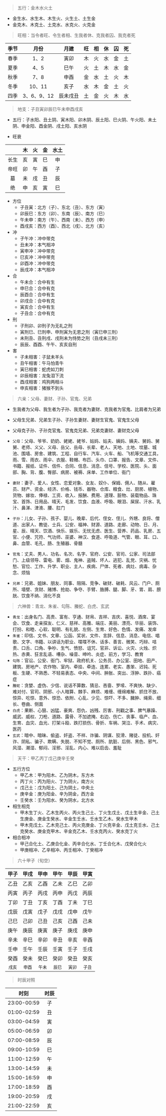 > 五行：金木水火土
- 金生水、水生木、木生火、火生土、土生金
- 金克木、木克土、土克水、水克火、火克金

> 旺相：当令者旺、令生者相、生我者休、克我者囚、我克者死

|季节|月份|月建|旺|相|休|囚|死|
|:--:|:--:|:--:|:--:|:--:|:--:|:--:|:--:|
|春季|1、2|寅卯|木|火|水|金|土|
|夏季|4、5|巳午|火|土|木|水|金|
|秋季|7、8|申酉|金|水|土|火|木|
|冬季|10、11|亥子|水|木|金|土|火|
|四季|3、6、9、12|辰未戌丑|土|金|火|木|水|

> 地支：子丑寅卯辰巳午未申酉戌亥
- 五行：子水阳、丑土阴、寅木阳、卯木阴、辰土阳、巳火阴、午火阳、未土阴、申金阳、酉金阴、戌土阳、亥水阴

- 旺衰

||木|火|金|水土|
|:--:|:--:|:--:|:--:|:--:|
|长生|亥|寅|巳|申|
|帝旺|卯|午|酉|子|
|墓|未|戌|丑|辰|
|绝|申|亥|寅|巳|

- 方位
  - 子丑寅：北方（子）、东北（丑）、东方（寅）
  - 卯辰巳：东方（卯）、东南（辰）、南方（巳）
  - 午未申：南方（午）、西南（未）、西方（申）
  - 酉戌亥：西方（酉）、西北（戌）、北方（亥）
- 冲
  - 子午冲：冲中带克
  - 丑未冲：本气相冲
  - 寅申冲：冲中带克
  - 巳亥冲：冲中带克
  - 卯酉冲：冲中带克
  - 辰戌冲：本气相冲
- 合
  - 午未合：合中有生
  - 申巳合：合中有克
  - 辰酉合：合中有生
  - 卯戌合：合中有克
  - 寅亥合：合中有生
  - 子丑合：合中有克
- 刑
  - 子刑卯、卯刑子为无礼之刑
  - 寅刑巳、巳刑申、申刑寅为无恩之刑（寅巳申三刑）
  - 未刑丑、丑刑戌、戌刑未为恃势之刑（丑戌未三刑）
  - 辰辰、酉酉、午午、亥亥自刑
- 害
  - 子未相害：子鼠未羊头
  - 丑午相害：午马怕青牛
  - 寅巳相害：蛇虎如刀刺
  - 卯辰相害：龙兔泪下流
  - 酉戌相害：鸡狗两相斗
  - 申亥相害：猪猴不到头

> 六亲：父母、妻财、子孙、官鬼、兄弟
- 生我者为父母、我生者为子孙、我克者为妻财、克我者为官鬼、比肩者为兄弟
- 父母生兄弟、兄弟生子孙、子孙生妻财、妻财生官鬼、官鬼生父母
- 父母克子孙、子孙克官鬼、官鬼克兄弟、兄弟克妻财、妻财克父母

- `父母`：父母、爷爷、奶奶、姥姥、姥爷、姑妈、姑夫、姨妈、姨夫、舅妈、舅舅、老师、义父、义母、岳父、岳母、长辈、老人、天地、土地、坟墓、城池、围墙、房舍、建筑、工程、自行车、汽车、火车、船、飞机等交通工具，雨、雪、雨衣、雨伞、衣服、鞋帽、布匹、头巾、口罩、报告、文章、文件、书籍、报纸、证件、信件、合同、信息、消息、信号、学校、医院、头、面部、胸、背、腹、臀部、病房、被褥、床单、工作单位、衙门
- `妻财`：妻子、爱人、女性、恋爱对象、女友、奴仆、保姆、佣人、随从、雇员、财产、资金、经济、价格、钱币、器物、仓库、粮食、灶、厨房、植物、货物、嫁妆、俸禄、工资、收入、报酬、费用、道理、脏物、装载物品、珠宝、首饰、日用品、晴天、毛发、饮食、血液、呼吸、眼泪、屎尿、汗水、乳汁、鼻涕、津液、腰、肛门
- `子孙`：儿女、子孙、孩子、婴儿、晚辈、后代、侄女、侄儿、外甥、良将、僧道、出家人、教徒、士兵、公安、福神、财源、道路、走廊、动物、日、月、星、辰、晴天、饮酒、快乐、娱乐、无忧无虑、医生、营养、药品、乳房、五官、小便、咒符、气功师、巫婆、神汉、食道、呼吸道、气管、眼、耳、口、鼻、血管、毛孔、肠、生殖器、骨髓
- `官鬼`：丈夫、男人、功名、名次、名字、官府、公安、官司、公家、司法部门、上级领导、雷电、雾、烟、鬼神、盗贼、坏人、逃犯、乱党、灾祸、忧愁、官位、工作、升学、职业、主人、疾病、尸体、死者、病灶、病毒、杂念、烦恼
- `兄弟`：兄弟、姐妹、朋友、同事、阻隔、竞争、破财、破耗、风云、门户、厕所、墙壁、贪财、赌博、抢劫、争夺、手臂、胳膊、腿、脚、牙、胃、肩、膀胱、饮食不纳、消化不良

> 六神兽：青龙、朱雀、勾陈、螣蛇、白虎、玄武
- `青龙`：出身名门、高贵、富有、亨通、财帛、吉祥、吉庆、喜悦、酒席、宴会、饮食、走亲探友、仁义、慈祥、高雅、端庄、美丽、漂亮、华丽、装饰、打扮、和睦、心软、聪明、有礼貌、左侧、生育、好色、色情、发痛、发痒
- `朱雀`：印信、文书、文章、公函、奖状、文件、言辞、信息、消息、电信、唱歌、文字、书籍、以讲话为职业、喋喋不休、话多、善言、微笑、巧辩、咭责、口舌、口角、争吵、生气、愤怒、诅咒、官非、诉讼、火灾、火烛、炽热、赤黄、狂言乱语、嘈杂、噪音、呻吟、炎症、前方，学习、教育
- `勾陈`：官讼、公安、衙门、牢狱、政府机关、公务员、办公室、田地、田产、建筑、房地产、农作物、室内、牵挂、牵连、连累、老实、愚笨、迟钝、死板、生硬、不熟悉、不轻易表态、中央、中间、肿胀、突出、浮肿、跌扑、癌症
- `螣蛇`：贪婪、虚伪、少信、说话不算数、猜忌、吝啬、罗嗦、不爽快、缺少、难对付、官司、阴邪、小人暗算、棘手、麻烦、难缠、缠绵难解、抓住不放、惊异、吃惊、意外、惊恐、依附、心乱、少见、惊吓、不多、臃肿、绳索、细长、卷曲、侧面
- `白虎`：果断、心狠、凶猛、豪爽、怨仇、凶残、厉害、刑戳之事、脾气暴躁、威武、威权、刀枪、道路、露骨、不加遮掩、右边、伤亡、丧事、临产、血、生育、血灾、血光、打架斗殴、跌打损伤、骨折、车祸、哭泣、手术、病灾、医药
- `玄武`：暗中、暗昧、偷盗、奸盗、不祥、诈骗、阴谋、狡滑、赌徒、投机、奸诈、阴私、骗子、欺瞒、失脱、不知不觉、厕所、肮脏、后侧、黑色、邪气、风湿、潮湿、郁闷、淫邪、淫乱、内心、难以启齿、羞耻

> 天干：甲乙丙丁戊己庚辛壬癸
- 五行方位
  - 甲乙木：甲为阳木、乙为阴木，东方木
  - 丙丁火：丙为阳火、丁为阴火，南方火
  - 戊己土：戊为阳土、己为阴土，中央土
  - 庚辛金：庚为阳金、辛为阴金，西方金
  - 壬癸水：壬为阳水、癸为阴水，北方水
- 相生相克
  - 甲木生丁火、乙木生丙火、丙火生己土、丁火生戊土、戊土生辛金、己土生庚金、庚金生癸水、辛金生壬水、壬水生乙木、癸水生甲木
  - 甲木克戊土、乙木克己土、丙火克庚金、丁火克辛金、戊土克壬水、己土克癸水、庚金克甲木、辛金克乙木、壬水克丙火、癸水克丁火
- 相合相冲
  - 甲己合化土、乙庚合化金、丙辛合化水、丁壬合化木、戊癸合化火
  - 甲庚相冲、乙辛相冲、丙壬相冲、丁癸相冲

> 六十甲子（旬空）

|甲子|甲戌|甲申|甲午|甲辰|甲寅|
|:--:|:--:|:--:|:--:|:--:|:--:|
|乙丑|乙亥|乙酉|乙未|乙巳|乙卯|
|丙寅|丙子|丙戌|丙申|丙戊|丙辰|
|丁卯|丁丑|丁亥|丁酉|丁未|丁巳|
|戊辰|戊寅|戊子|戊戌|戊申|戊午|
|己巳|己卯|己丑|己亥|己酉|己未|
|庚午|庚辰|庚寅|庚子|庚戌|庚申|
|辛未|辛巳|辛卯|辛丑|辛亥|辛酉|
|壬申|壬午|壬辰|壬寅|壬子|壬戌|
|癸酉|癸未|癸巳|癸卯|癸丑|癸亥|
|`戌亥`|`申酉`|`午未`|`辰巳`|`寅卯`|`子丑`|

>时辰对照

|时刻|时辰|
|:--:|:--:|
|23:00-00:59|子|
|01:00-02:59|丑|
|03:00-04:59|寅|
|05:00-06:59|卯|
|07:00-08:59|辰|
|09:00-10:59|巳|
|11:00-12:59|午|
|13:00-14:59|未|
|15:00-16:59|申|
|17:00-18:59|酉|
|19:00-20:59|戌|
|21:00-22:59|亥|